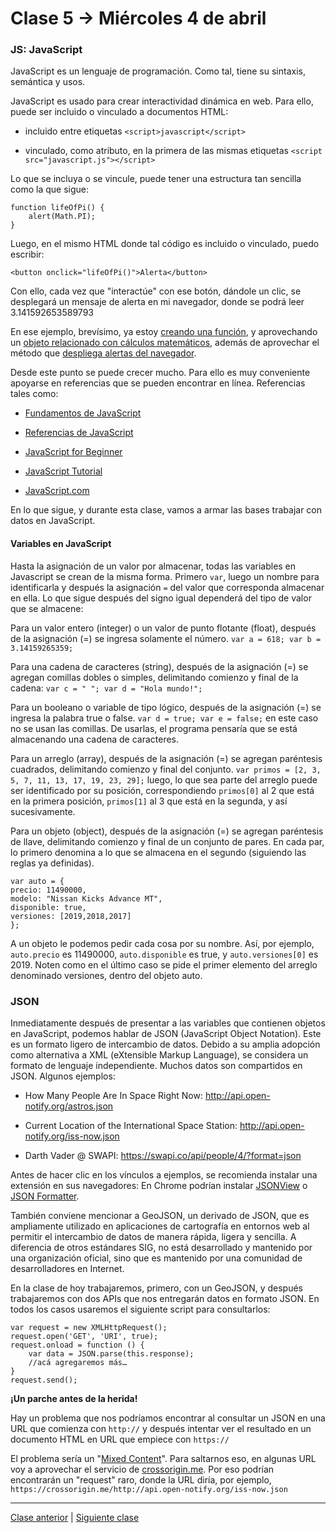 # Clase 5 → Miércoles 4 de abril

### JS: JavaScript

JavaScript es un lenguaje de programación. Como tal, tiene su sintaxis, semántica y usos.

JavaScript es usado para crear interactividad dinámica en web. Para ello, puede ser incluido o vinculado a documentos HTML: 

- incluido entre etiquetas `<script>javascript</script>`

- vinculado, como atributo, en la primera de las mismas etiquetas `<script src="javascript.js"></script>`

Lo que se incluya o se vincule, puede tener una estructura tan sencilla como la que sigue: 

```
function lifeOfPi() {
    alert(Math.PI);
}
```
Luego, en el mismo HTML donde tal código es incluido o vinculado, puedo escribir:

`<button onclick="lifeOfPi()">Alerta</button>`

Con ello, cada vez que "interactúe" con ese botón, dándole un clic, se desplegará un mensaje de alerta en mi navegador, donde se podrá leer 3.141592653589793

En ese ejemplo, brevísimo, ya estoy [creando una función](https://developer.mozilla.org/es/docs/Web/JavaScript/Guide/Funciones), y aprovechando un [objeto relacionado con cálculos matemáticos](https://developer.mozilla.org/es/docs/Web/JavaScript/Referencia/Objetos_globales/), además de aprovechar el método que [despliega alertas del navegador](https://www.w3schools.com/jsref/tryit.asp?filename=tryjsref_alert2). 

Desde este punto se puede crecer mucho. Para ello es muy conveniente apoyarse en referencias que se pueden encontrar en línea. Referencias tales como:

- [Fundamentos de JavaScript](https://developer.mozilla.org/es/docs/Learn/Getting_started_with_the_web/JavaScript_basics)

- [Referencias de JavaScript](https://developer.mozilla.org/es/docs/Web/JavaScript/Referencia)

- [JavaScript for Beginner](http://xahlee.info/js/js_basics_index.html)

- [JavaScript Tutorial](https://www.w3schools.com/js/)

- [JavaScript.com](https://www.javascript.com/learn/javascript/strings)

En lo que sigue, y durante esta clase, vamos a armar las bases trabajar con datos en JavaScript.

#### Variables en JavaScript 

Hasta la asignación de un valor por almacenar, todas las variables en Javascript se crean de la misma forma. Primero `var`, luego un nombre para identificarla y después la asignación `=` del valor que corresponda almacenar en ella. Lo que sigue después del signo igual dependerá del tipo de valor que se almacene:

Para un valor entero (integer) o un valor de punto flotante (float), después de la asignación (=) se ingresa solamente el número. `var a = 618; var b = 3.14159265359;`

Para una cadena de caracteres (string), después de la asignación (=) se agregan comillas dobles o simples, delimitando comienzo y final de la cadena: `var c = " "; var d = "Hola mundo!";`

Para un booleano o variable de tipo lógico, después de la asignación (=) se ingresa la palabra true o false. `var d = true; var e = false;` en este caso no se usan las comillas. De usarlas, el programa pensaría que se está almacenando una cadena de caracteres.

Para un arreglo (array), después de la asignación (=) se agregan paréntesis cuadrados, delimitando comienzo y final del conjunto. `var primos = [2, 3, 5, 7, 11, 13, 17, 19, 23, 29];` luego, lo que sea parte del arreglo puede ser identificado por su posición, correspondiendo `primos[0]` al 2 que está en la primera posición, `primos[1]` al 3 que está en la segunda, y así sucesivamente.

Para un objeto (object), después de la asignación (=) se agregan paréntesis de llave, delimitando comienzo y final de un conjunto de pares. En cada par, lo primero denomina a lo que se almacena en el segundo (siguiendo las reglas ya definidas).

```
var auto = {
precio: 11490000,
modelo: "Nissan Kicks Advance MT", 
disponible: true, 
versiones: [2019,2018,2017]
};
```

A un objeto le podemos pedir cada cosa por su nombre. Así, por ejemplo, `auto.precio` es 11490000, `auto.disponible` es true, y `auto.versiones[0]` es 2019. Noten como en el último caso se pide el primer elemento del arreglo denominado versiones, dentro del objeto auto.

### JSON

Inmediatamente después de presentar a las variables que contienen objetos en JavaScript, podemos hablar de JSON (JavaScript Object Notation). Este es un formato ligero de intercambio de datos. Debido a su amplia adopción como alternativa a XML (eXtensible Markup Language), se considera un formato de lenguaje independiente. Muchos datos son compartidos en JSON. Algunos ejemplos:

- How Many People Are In Space Right Now: http://api.open-notify.org/astros.json

- Current Location of the International Space Station: http://api.open-notify.org/iss-now.json

- Darth Vader @ SWAPI: https://swapi.co/api/people/4/?format=json

Antes de hacer clic en los vínculos a ejemplos, se recomienda instalar una extensión en sus navegadores: En Chrome podrían instalar [JSONView](https://chrome.google.com/webstore/detail/jsonview/chklaanhfefbnpoihckbnefhakgolnmc) o [JSON Formatter](https://chrome.google.com/webstore/detail/json-formatter/bcjindcccaagfpapjjmafapmmgkkhgoa).

También conviene mencionar a GeoJSON, un derivado de JSON, que es ampliamente utilizado en aplicaciones de cartografía en entornos web al permitir el intercambio de datos de manera rápida, ligera y sencilla. A diferencia de otros estándares SIG, no está desarrollado y mantenido por una organización oficial, sino que es mantenido por una comunidad de desarrolladores en Internet.

En la clase de hoy trabajaremos, primero, con un GeoJSON, y después trabajaremos con dos APIs que nos entregarán datos en formato JSON. En todos los casos usaremos el siguiente script para consultarlos:

```
var request = new XMLHttpRequest();
request.open('GET', 'URI', true);
request.onload = function () {
	var data = JSON.parse(this.response);
	//acá agregaremos más…
}
request.send();
```

**¡Un parche antes de la herida!**

Hay un problema que nos podríamos encontrar al consultar un JSON en una URL que comienza con `http://` y después intentar ver el resultado en un documento HTML en URL que empiece con `https://`

El problema sería un "[Mixed Content](https://developer.mozilla.org/es/docs/Seguridad/MixedContent/arreglar_web_con_contenido_mixto)". Para saltarnos eso, en algunas URL voy a aprovechar el servicio de [crossorigin.me](https://crossorigin.me/). Por eso podrían encontrarán un "request" raro, donde la URL diría, por ejemplo, `https://crossorigin.me/http://api.open-notify.org/iss-now.json`

- - - - - 

[Clase anterior](https://github.com/profesorfaco/dno037-2018-04) | [Siguiente clase](https://github.com/profesorfaco/dno037-2018-06)
